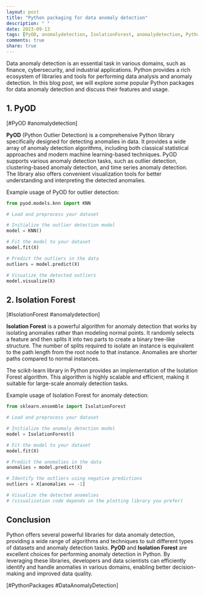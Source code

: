 ```yaml
---
layout: post
title: "Python packaging for data anomaly detection"
description: " "
date: 2023-09-13
tags: [PyOD, anomalydetection, IsolationForest, anomalydetection, PythonPackages, DataAnomalyDetection]
comments: true
share: true
---
```


Data anomaly detection is an essential task in various domains, such as finance, cybersecurity, and industrial applications. Python provides a rich ecosystem of libraries and tools for performing data analysis and anomaly detection. In this blog post, we will explore some popular Python packages for data anomaly detection and discuss their features and usage.

## 1. PyOD

[#PyOD #anomalydetection]

**PyOD** (Python Outlier Detection) is a comprehensive Python library specifically designed for detecting anomalies in data. It provides a wide array of anomaly detection algorithms, including both classical statistical approaches and modern machine learning-based techniques. PyOD supports various anomaly detection tasks, such as outlier detection, clustering-based anomaly detection, and time series anomaly detection. The library also offers convenient visualization tools for better understanding and interpreting the detected anomalies.

Example usage of PyOD for outlier detection:

```python
from pyod.models.knn import KNN

# Load and preprocess your dataset

# Initialize the outlier detection model
model = KNN()

# Fit the model to your dataset
model.fit(X)

# Predict the outliers in the data
outliers = model.predict(X)

# Visualize the detected outliers
model.visualize(X)
```

## 2. Isolation Forest

[#IsolationForest #anomalydetection]

**Isolation Forest** is a powerful algorithm for anomaly detection that works by isolating anomalies rather than modeling normal points. It randomly selects a feature and then splits it into two parts to create a binary tree-like structure. The number of splits required to isolate an instance is equivalent to the path length from the root node to that instance. Anomalies are shorter paths compared to normal instances.

The scikit-learn library in Python provides an implementation of the Isolation Forest algorithm. This algorithm is highly scalable and efficient, making it suitable for large-scale anomaly detection tasks.

Example usage of Isolation Forest for anomaly detection:

```python
from sklearn.ensemble import IsolationForest

# Load and preprocess your dataset

# Initialize the anomaly detection model
model = IsolationForest()

# Fit the model to your dataset
model.fit(X)

# Predict the anomalies in the data
anomalies = model.predict(X)

# Identify the outliers using negative predictions
outliers = X[anomalies == -1]

# Visualize the detected anomalies
# (visualization code depends on the plotting library you prefer)
```

## Conclusion

Python offers several powerful libraries for data anomaly detection, providing a wide range of algorithms and techniques to suit different types of datasets and anomaly detection tasks. **PyOD** and **Isolation Forest** are excellent choices for performing anomaly detection in Python. By leveraging these libraries, developers and data scientists can efficiently identify and handle anomalies in various domains, enabling better decision-making and improved data quality.

[#PythonPackages #DataAnomalyDetection]
